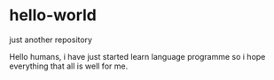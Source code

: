 # hello-world
just another repository

Hello humans, i have just started learn language programme so i hope everything that all is well for me. 
